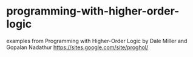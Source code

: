 # programming-with-higher-order-logic
examples from Programming with Higher-Order Logic by Dale Miller and Gopalan Nadathur
https://sites.google.com/site/proghol/